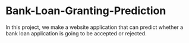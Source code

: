 # Bank-Loan-Granting-Prediction
In this project, we make a website application that can predict whether a bank loan application is going to be accepted or rejected.
